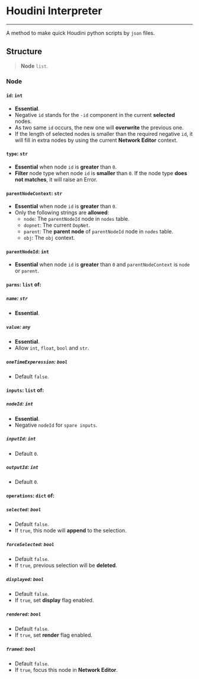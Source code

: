 # Houdini Interpreter
------
A method to make quick Houdini python scripts by `json` files.

## Structure
> **Node** `list`.
### Node
#### `id`: `int` 
- **Essential**.
- Negative `id` stands for the `-id` component in the current **selected** nodes.
- As two same `id` occurs, the new one will **overwrite** the previous one.
- If the length of selected nodes is smaller than the required negative `id`, it will fill in extra nodes by using the current **Network Editor** context.
#### `type`: `str`
- **Essential** when node `id` is **greater** than `0`.
- **Filter** node type when node `id` is **smaller** than `0`. If the node type **does not matches**, it will raise an Error.
#### `parentNodeContext`: `str`
- **Essential** when node `id` is **greater** than `0`.
- Only the following strings are **allowed**:
    - `node`: The `parentNodeId` node in `nodes` table.
    - `dopnet`: The current `DopNet`.
    - `parent`: The **parent node** of `parentNodeId` node in `nodes` table.
    - `obj`: The `obj` context.
#### `parentNodeId`: `int`
- **Essential** when node `id` is **greater** than `0` and `parentNodeContext` is `node` or `parent`.
#### `parms`: `list` of:
##### `name`: `str` 
- **Essential**.
##### `value`: `any` 
- **Essential**.
- Allow `int`, `float`, `bool` and `str`.
##### `oneTimeExperession`: `bool`
- Default `false`.
#### `inputs`: `list` of:
##### `nodeId`: `int`
- **Essential**.
- Negative `nodeId` for `spare inputs`.
##### `inputId`: `int`
- Default `0`.
##### `outputId`: `int`
- Default `0`.
#### `operations`: `dict` of:
##### `selected`: `bool`
- Default `false`. 
- If `true`, this node will **append** to the selection.
##### `forceSelected`: `bool`
- Default `false`. 
- If `true`, previous selection will be **deleted**.
##### `displayed`: `bool`
- Default `false`. 
- If `true`, set **display** flag enabled.
##### `rendered`: `bool`
- Default `false`. 
- If `true`, set **render** flag enabled.
##### `framed`: `bool`
- Default `false`. 
- If `true`, focus this node in **Network Editor**.